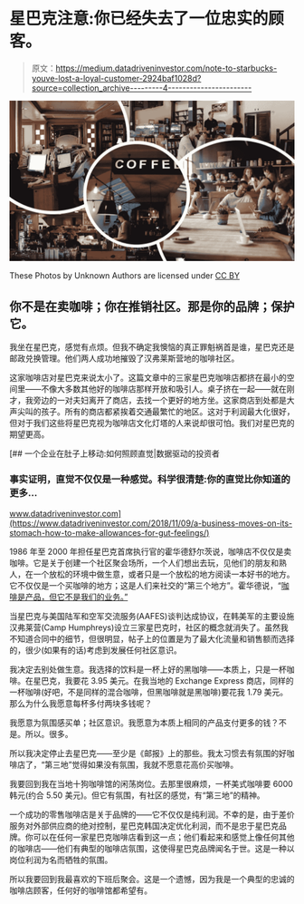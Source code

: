 # 星巴克注意:你已经失去了一位忠实的顾客。

> 原文：<https://medium.datadriveninvestor.com/note-to-starbucks-youve-lost-a-loyal-customer-2924baf1028d?source=collection_archive---------4----------------------->

![](img/1077bef1497a7e185e744f3c71347bc6.png)

These Photos by Unknown Authors are licensed under [CC BY](https://creativecommons.org/licenses/by-sa/3.0/)

## 你不是在卖咖啡；你在推销社区。那是你的品牌；保护它。

我坐在星巴克，感觉有点烦。但我不确定我懊恼的真正罪魁祸首是谁，星巴克还是邮政兑换管理。他们两人成功地摧毁了汉弗莱斯营地的咖啡社区。

这家咖啡店对星巴克来说太小了。这篇文章中的三家星巴克咖啡店都挤在最小的空间里——不像大多数其他好的咖啡店那样开放和吸引人。桌子挤在一起——就在刚才，我旁边的一对夫妇离开了商店，去找一个更好的地方坐。这家商店到处都是大声尖叫的孩子。所有的商店都紧挨着交通最繁忙的地区。这对于利润最大化很好，但对于我们这些将星巴克视为咖啡店文化灯塔的人来说却很可怕。我们对星巴克的期望更高。

[](https://www.datadriveninvestor.com/2018/11/09/a-business-moves-on-its-stomach-how-to-make-allowances-for-gut-feelings/) [## 一个企业在肚子上移动:如何照顾直觉|数据驱动的投资者

### 事实证明，直觉不仅仅是一种感觉。科学很清楚:你的直觉比你知道的更多…

www.datadriveninvestor.com](https://www.datadriveninvestor.com/2018/11/09/a-business-moves-on-its-stomach-how-to-make-allowances-for-gut-feelings/) 

1986 年至 2000 年担任星巴克首席执行官的霍华德舒尔茨说，咖啡店不仅仅是卖咖啡。它是关于创建一个社区聚会场所，一个人们想出去玩，见他们的朋友和熟人，在一个放松的环境中做生意，或者只是一个放松的地方阅读一本好书的地方。它不仅仅是一个买咖啡的地方；这是人们来社交的“第三个地方”。霍华德说，“[咖啡是产品，但它不是我们的业务。”](https://businessisfun.club/starbucks-coffee-empire/)

当星巴克与美国陆军和空军交流服务(AAFES)谈判达成协议，在韩美军的主要设施汉弗莱营(Camp Humphreys)设立三家星巴克时，社区的概念就消失了。虽然我不知道合同中的细节，但很明显，帖子上的位置是为了最大化流量和销售额而选择的，很少(如果有的话)考虑到发展任何社区意识。

我决定去别处做生意。我选择的饮料是一杯上好的黑咖啡——本质上，只是一杯咖啡。在星巴克，我要花 3.95 美元。在我当地的 Exchange Express 商店，同样的一杯咖啡(好吧，不是同样的混合咖啡，但黑咖啡就是黑咖啡)要花我 1.79 美元。那么为什么我愿意每杯多付两块多钱呢？

我愿意为氛围感买单；社区意识。我愿意为本质上相同的产品支付更多的钱？不是。所以。很多。

所以我决定停止去星巴克——至少是《邮报》上的那些。我太习惯去有氛围的好咖啡店了，“第三地”觉得如果没有氛围，我就不愿意花高价买咖啡。

我要回到我在当地十狗咖啡馆的闲荡岗位。去那里很麻烦，一杯美式咖啡要 6000 韩元(约合 5.50 美元)。但它有氛围，有社区的感觉，有“第三地”的精神。

一个成功的零售咖啡店是关于品牌的——它不仅仅是纯利润。不幸的是，由于差价服务对外部供应商的绝对控制，星巴克韩国决定优化利润，而不是忠于星巴克品牌。你可以在任何一家星巴克咖啡店看到这一点；他们看起来和感觉上像任何其他的咖啡店——他们有典型的咖啡店氛围，这使得星巴克品牌闻名于世。这是一种以岗位利润为名而牺牲的氛围。

所以我要回到我最喜欢的下班后聚会。这是一个遗憾，因为我是一个典型的忠诚的咖啡店顾客，任何好的咖啡馆都希望有。